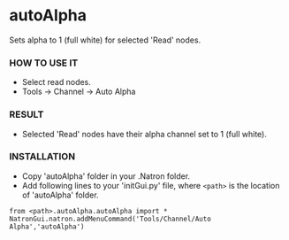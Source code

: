 # autoAlpha

Sets alpha to 1 (full white) for selected 'Read' nodes.

### HOW TO USE IT

* Select read nodes.
* Tools -> Channel -> Auto Alpha

### RESULT

* Selected 'Read' nodes have their alpha channel set to 1 (full white).

### INSTALLATION

* Copy 'autoAlpha' folder in your .Natron folder.
* Add following lines to your 'initGui.py' file, where ``<path>`` is the location of 'autoAlpha' folder.

```
from <path>.autoAlpha.autoAlpha import *
NatronGui.natron.addMenuCommand('Tools/Channel/Auto Alpha','autoAlpha')
```
